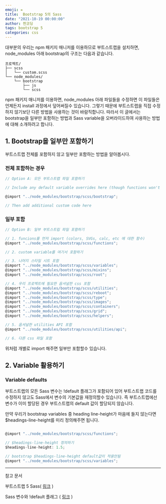 ```yaml
---
emoji: ✒️
title:  Bootstrap 5의 Sass
date: "2021-10-19 00:00:00"
author: 찐코딩
tags: bootstrap 5
categories: css
---
```


대부분의 우리는 npm 패키지 매니저를 이용하므로 부트스트랩을 설치하면, node_modules 아래 bootstrap의 구조는 다음과 같습니다.


```
프로젝트/
├── scss
│   └── custom.scss
└── node_modules/
    └── bootstrap
        ├── js
        └── scss
```

npm 패키지 매니저를 이용하면, node_modules 아래 파일들을 수정하면 이 파일들은 언제든지 install 과정에서 덮어써질수 있습니다.
그렇기 때문에 부트스트랩을 직접 수정하지 않기보단 다른 방법을 사용하는 것이 바람직합니다. 따라서 이 글에서는 bootstrap을 일부만 포함하는 방법과 Sass variable을 오버라이드하여 사용하는 방법에 대해 소개하려고 합니다.

## 1. Bootstrap을 일부만 포함하기

부트스트랩 전체를 포함하지 않고 일부만 포함하는 방법을 알아봅시다.

### 전체 포함하는 경우

```jsx
// Option A: 모든 부트스트랩 파일 포함하기

// Include any default variable overrides here (though functions won't be available)

@import "../node_modules/bootstrap/scss/bootstrap";

// Then add additional custom code here
```

### 일부 포함

```jsx
// Option B: 일부 부트스트립 파일 포함하기

// 1. funcions를 먼저 import (colors, SVGs, calc, etc 에 대한 함수)
@import "../node_modules/bootstrap/scss/functions";

// 2. custom variable를 여기서 포함하기

// 3. 나머지 스타일 시트 포함
@import "../node_modules/bootstrap/scss/variables";
@import "../node_modules/bootstrap/scss/mixins";
@import "../node_modules/bootstrap/scss/root";

// 4. 우리 프로젝트에 필요한 옵셔널한 css 포함
@import "../node_modules/bootstrap/scss/utilities";
@import "../node_modules/bootstrap/scss/reboot";
@import "../node_modules/bootstrap/scss/type";
@import "../node_modules/bootstrap/scss/images";
@import "../node_modules/bootstrap/scss/containers";
@import "../node_modules/bootstrap/scss/grid";
@import "../node_modules/bootstrap/scss/helpers";

// 5. 옵셔널한 utilities API 포함
@import "../node_modules/bootstrap/scss/utilities/api";

// 6. 다른 css 파일 포함
```

위처럼 개별로 import 해주면 일부만 포함할수 있습니다.

## 2. Variable 활용하기

### Variable defaults

부트스트랩의 모든 Sass 변수는 !default 플래그가 포함되어 있어 부트스트랩 코드를 수정하지 않고도 Sass에서 변수의 기본값을 재정의할수 있습니다. 즉 부트스트랩에선 변수가 이미 할당된 경우 부트스트랩의 default 값이 할당되지 않습니다.

만약 우리가 bootstrap variables 중 heading line-height가 마음에 들지 않는다면 $headings-line-height를 미리 정의해주면 됩니다.
```jsx

@import "../node_modules/bootstrap/scss/functions";

// $headings-line-height 정의하기
$headings-line-height: 1.5;

// bootstrap $headings-line-height default값이 적용안됨
@import "../node_modules/bootstrap/scss/variables";
```
---
참고 문서

부트스트랩 5 Sass( [링크](https://getbootstrap.com/docs/5.0/customize/sass/) )

Sass 변수와 !default 플래그 ( [링크](https://designmeme.github.io/ko/blog/sass-variables-and-default-flag/) )
